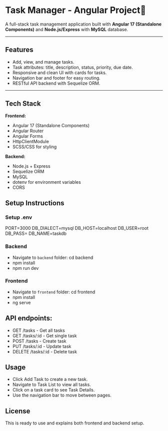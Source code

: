 # Task Manager - Angular Project📝

A full-stack task management application built with **Angular 17 (Standalone Components)** and **Node.js/Express** with **MySQL** database.

---

## Features
- Add, view, and manage tasks.
- Task attributes: title, description, status, priority, due date.
- Responsive and clean UI with cards for tasks.
- Navigation bar and footer for easy routing.
- RESTful API backend with Sequelize ORM.

---

## Tech Stack

**Frontend:**
- Angular 17 (Standalone Components)
- Angular Router
- Angular Forms
- HttpClientModule
- SCSS/CSS for styling

**Backend:**
- Node.js + Express
- Sequelize ORM
- MySQL
- dotenv for environment variables
- CORS

## Setup Instructions

### Setup .env
PORT=3000
DB_DIALECT=mysql
DB_HOST=localhost
DB_USER=root
DB_PASS=
DB_NAME=taskdb

### Backend
- Navigate to `backend` folder: cd backend
- npm install
- npm run dev

### Frontend
- Navigate to `frontend` folder: cd frontend
- npm install
- ng serve

## API endpoints:
- GET /tasks - Get all tasks
- GET /tasks/:id - Get single task
- POST /tasks - Create task
- PUT /tasks/:id - Update task
- DELETE /tasks/:id - Delete task

## Usage
- Click Add Task to create a new task.
- Navigate to Task List to view all tasks.
- Click on a task card to see Task Details.
- Use the navigation bar to move between pages.


## License
This is ready to use and explains both frontend and backend setup.  
